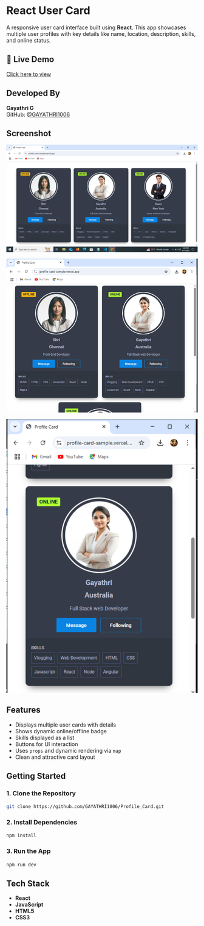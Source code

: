 # React User Card 

A responsive user card interface built using **React**. This app showcases multiple user profiles with key details like name, location, description, skills, and online status.

## 🔗 Live Demo

[Click here to view](https://profile-card-sample.vercel.app/)  


## Developed By  
**Gayathri G**  
GitHub: [@GAYATHRI1006](https://github.com/GAYATHRI1006)

## Screenshot

![User Card App Screenshot](profile1.png)

![User Card App Screenshot](profile2.png)

![User Card App Screenshot](profile3.png)



## Features

- Displays multiple user cards with details  
- Shows dynamic online/offline badge  
- Skills displayed as a list  
- Buttons for UI interaction  
- Uses `props` and dynamic rendering via `map`  
- Clean and attractive card layout

## Getting Started

### 1. Clone the Repository

```bash
git clone https://github.com/GAYATHRI1006/Profile_Card.git
```

### 2. Install Dependencies

```bash
npm install
```

### 3. Run the App

```bash
npm run dev
```

## Tech Stack

- **React**
- **JavaScript**
- **HTML5**
- **CSS3**          

